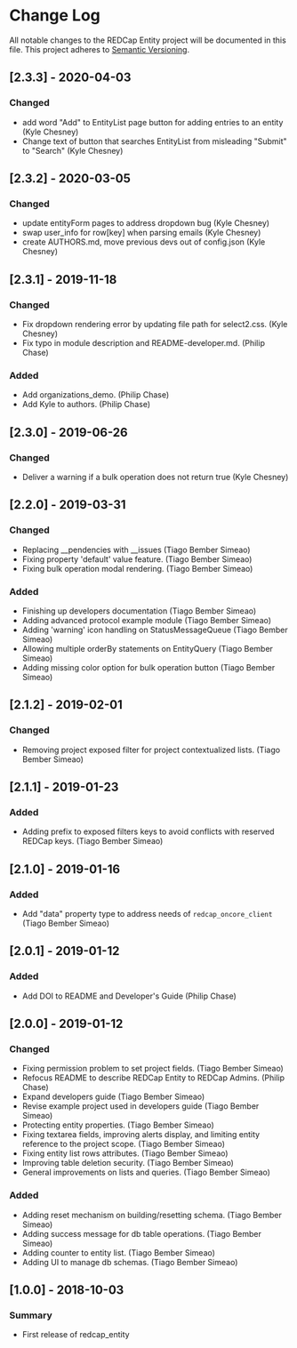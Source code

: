 # Change Log
All notable changes to the REDCap Entity project will be documented in this file.
This project adheres to [Semantic Versioning](http://semver.org/).


## [2.3.3] - 2020-04-03
### Changed
- add word "Add" to EntityList page button for adding entries to an entity (Kyle Chesney)
- Change text of button that searches EntityList from misleading "Submit" to "Search" (Kyle Chesney)


## [2.3.2] - 2020-03-05
### Changed
- update entityForm pages to address dropdown bug (Kyle Chesney)
- swap user_info for row[key] when parsing emails (Kyle Chesney)
- create AUTHORS.md, move previous devs out of config.json (Kyle Chesney)


## [2.3.1] - 2019-11-18
### Changed
- Fix dropdown rendering error by updating file path for select2.css. (Kyle Chesney)
- Fix typo in module description and README-developer.md. (Philip Chase)

### Added
- Add organizations_demo. (Philip Chase)
- Add Kyle to authors. (Philip Chase)


## [2.3.0] - 2019-06-26
### Changed
- Deliver a warning if a bulk operation does not return true (Kyle Chesney)


## [2.2.0] - 2019-03-31
### Changed
- Replacing __pendencies with __issues (Tiago Bember Simeao)
- Fixing property 'default' value feature. (Tiago Bember Simeao)
- Fixing bulk operation modal rendering. (Tiago Bember Simeao)

### Added
- Finishing up developers documentation (Tiago Bember Simeao)
- Adding advanced protocol example module (Tiago Bember Simeao)
- Adding 'warning' icon handling on StatusMessageQueue (Tiago Bember Simeao)
- Allowing multiple orderBy statements on EntityQuery (Tiago Bember Simeao)
- Adding missing color option for bulk operation button (Tiago Bember Simeao)


## [2.1.2] - 2019-02-01
### Changed
- Removing project exposed filter for project contextualized lists. (Tiago Bember Simeao)


## [2.1.1] - 2019-01-23
### Added
- Adding prefix to exposed filters keys to avoid conflicts with reserved REDCap keys. (Tiago Bember Simeao)


## [2.1.0] - 2019-01-16
### Added
- Add "data" property type to address needs of `redcap_oncore_client` (Tiago Bember Simeao)


## [2.0.1] - 2019-01-12
### Added
- Add DOI to README and Developer's Guide (Philip Chase)


## [2.0.0] - 2019-01-12
### Changed
- Fixing permission problem to set project fields. (Tiago Bember Simeao)
- Refocus README to describe REDCap Entity to REDCap Admins. (Philip Chase)
- Expand developers guide (Tiago Bember Simeao)
- Revise example project used in developers guide (Tiago Bember Simeao)
- Protecting entity properties. (Tiago Bember Simeao)
- Fixing textarea fields, improving alerts display, and limiting entity reference to the project scope. (Tiago Bember Simeao)
- Fixing entity list rows attributes. (Tiago Bember Simeao)
- Improving table deletion security. (Tiago Bember Simeao)
- General improvements on lists and queries. (Tiago Bember Simeao)

### Added
- Adding reset mechanism on building/resetting schema. (Tiago Bember Simeao)
- Adding success message for db table operations. (Tiago Bember Simeao)
- Adding counter to entity list. (Tiago Bember Simeao)
- Adding UI to manage db schemas. (Tiago Bember Simeao)


## [1.0.0] - 2018-10-03
### Summary
 - First release of redcap_entity
